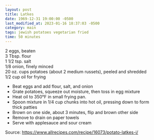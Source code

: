 ```yaml
---
layout: post
title: Latkes
date: 1969-12-31 19:00:00 -0500
last_modified_at: 2023-01-16 18:37:03 -0500
category: main
tags: jewish potatoes vegetarian fried
time: 50 minutes
---
```

2 eggs, beaten  
3 Tbsp. flour  
1 1/2 tsp. salt  
1/8 onion, finely minced  
20 oz. cups potatoes (about 2 medium russets), peeled and shredded  
1/2 cup oil for frying  

* Beat eggs and add flour, salt, and onion
* Grate potatoes, squeeze out moisture, then toss in egg mixture
* Heat oil to 350°F in small frying pan.
* Spoon mixture in 1/4 cup chunks into hot oil, pressing down to form thick patties
* Brown on one side, about 3 minutes, flip and brown other side
* Remove to drain on paper towels
* Serve with applesauce and sour cream

Source: <https://www.allrecipes.com/recipe/16073/potato-latkes-i/>
